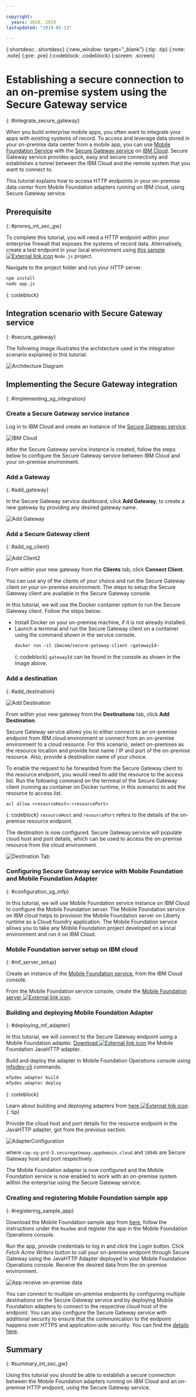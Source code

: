```yaml
---

copyright:
  years: 2018, 2019
lastupdated: "2019-02-13"

---
```


{:shortdesc: .shortdesc}
{:new_window: target="_blank"}
{:tip: .tip}
{:note: .note}
{:pre: .pre}
{:codeblock: .codeblock}
{:screen: .screen}

# Establishing a secure connection to an on-premise system using the Secure Gateway service
{: #integrate_secure_gateway}

When you build enterprise mobile apps, you often want to integrate your apps with existing systems of record. To access and leverage data stored in your on-premise data center from a mobile app, you can use [Mobile Foundation Service](https://cloud.ibm.com/catalog/services/mobile-foundation) with the [Secure Gateway service](https://cloud.ibm.com/catalog/services/secure-gateway) on [IBM Cloud](https://cloud.ibm.com/). Secure Gateway service provides quick, easy and secure connectivity and establishes a tunnel between the IBM Cloud and the remote system that you want to connect to.

This tutorial explains how to access HTTP endpoints in your on-premise data center from Mobile Foundation adapters running on IBM cloud, using Secure Gateway service.

## Prerequisite
{: #prereq_int_sec_gw}

To complete this tutorial, you will need a HTTP endpoint within your  enterprise firewall that exposes the systems of record data. Alternatively, create a test endpoint in your local environment using [this sample ![External link icon](../../icons/launch-glyph.svg "External link icon")](https://github.com/MobileFirst-Platform-Developer-Center/MFPSecureGatewayIonic/tree/master/NodeJSHTTPProject) `Node.js` project.

Navigate to the project folder and run your HTTP server.

```bash
npm install
node app.js
```
{: codeblock}

## Integration scenario with Secure Gateway service
{: #secure_gateway}

The following image illustrates the architecture used in the integration scenario explained in this tutorial.

![Architecture Diagram](images/SecureGatewayArchi.png)

## Implementing the Secure Gateway integration
{: #implementing_sg_integration}

### Create a Secure Gateway service instance
Log in to IBM Cloud and create an instance of the [Secure Gateway service](https://cloud.ibm.com/catalog/services/secure-gateway/). 

![IBM Cloud](images/SecureGatewayInst.gif)

After the Secure Gateway service instance is created, follow the steps below to configure the Secure Gateway service between IBM Cloud and your on-premise environment.

### Add a Gateway
{: #add_gateway}

In the Secure Gateway service dashboard, click **Add Gateway**, to create a new gateway by providing any desired gateway name.

![Add Gateway](images/AcmeAddGateway.gif)


### Add a Secure Gateway client
{: #add_sg_client}

![Add Client2](images/AcmeAddClient.gif)

From within your new gateway from the **Clients** tab, click **Connect Client**.

You can use any of the clients of your choice and run the Secure Gateway client on your on-premise environment. The steps to setup the Secure Gateway client are available in the Secure Gateway console.

In this tutorial, we will use the Docker container option to run the Secure Gateway client. 
Follow the steps below:
*   Install Docker on your on-premise machine, if it is not already installed.
*   Launch a terminal and run the Secure Gateway client on a container using the command shown in the service console.
    ```bash
    docker run –it ibmcom/secure-gateway-client <gatewayId>
    ```
    {: codeblock}
    `gatewayId` can be found in the console as shown in the image above.

### Add a destination
{: #add_destination}

![Add Destination](images/AcmeAddDest.gif)

From within your new gateway from the **Destinations** tab, click **Add Destination**.

Secure Gateway service allows you to either connect to an on-premise endpoint from IBM cloud environment or connect from an on-premise environment to a cloud resource. For this scenario, select on-premises as the resource location and provide host name / IP and port of the on-premise resource. Also, provide a destination name of your choice.

To enable the request to be forwarded from the Secure Gateway client to the resource endpoint, you would need to add the resource to the access list.
Run the following command on the terminal of the Secure Gateway client (running as container on Docker runtime, in this scenario) to add the resource to access list.

```
acl allow <resourceHost>:<resourcePort>
```
{: codeblock}
`resourceHost` and `resourcePort` refers to the details of the on-premise resource endpoint.

The destination is now configured. Secure Gateway service will populate cloud host and port details, which can be used to access the on-premise resource from the cloud environment.

![Destination Tab](images/AcmeCloudPopulate.gif)

### Configuring Secure Gateway service with Mobile Foundation and Mobile Foundation Adapter
{: #configuration_sg_mfp}

In this tutorial, we will use Mobile Foundation service instance on IBM Cloud to configure the Mobile Foundation server. The Mobile Foundation service on IBM cloud helps to provision the Mobile Foundation server on Liberty runtime as a Cloud foundry application. The Mobile Foundation service allows you to take any Mobile Foundation project developed on a local environment and run it on IBM Cloud.

### Mobile Foundation server setup on IBM cloud
{: #mf_server_setup}

Create an instance of the [Mobile Foundation service](https://cloud.ibm.com/catalog/services/mobile-foundation), from the IBM Cloud console.

From the Mobile Foundation service console, create the [Mobile Foundation server ![External link icon](../../icons/launch-glyph.svg "External link icon")](https://mobilefirstplatform.ibmcloud.com/tutorials/en/foundation/8.0/bluemix/using-mobile-foundation/).


### Building and deploying Mobile Foundation Adapter
{: #deploying_mf_adapter}

In this tutorial, we will connect to the Secure Gateway endpoint using a Mobile Foundation adapter. [Download ![External link icon](../../icons/launch-glyph.svg "External link icon")](https://github.com/MobileFirst-Platform-Developer-Center/Adapters/tree/release80/JavaHTTP) the Mobile Foundation JavaHTTP adapter.

Build and deploy the adapter in Mobile Foundation Operations console using [mfpdev-cli](/docs/services/mobilefoundation/using_cli.html) commands.
```bash
mfpdev adapter build 
mfpdev adapter deploy
```
{: codeblock}

Learn about building and deploying adapters from [here ![External link icon](../../icons/launch-glyph.svg "External link icon")](https://mobilefirstplatform.ibmcloud.com/tutorials/en/foundation/8.0/adapters/).
{: tip}
 
Provide the cloud host and port details for the resource endpoint in the JavaHTTP adapter, got from the previous section. 

![AdapterConfiguration ](images/AdapterConfiguration.png)

where `cap-sg-prd-5.securegateway.appdomain.cloud` and `18946` are Secure Gateway host and port respectively.
 
The Mobile Foundation adapter is now configured and the Mobile Foundation service is now enabled to work with an on-premise system within the enterprise using the Secure Gateway service.

### Creating and registering Mobile Foundation sample app
{: #registering_sample_app}

Download the Mobile Foundation sample app from [here](https://github.com/MobileFirst-Platform-Developer-Center/MFPSecureGatewayIonic/), follow the instructions under the `Readme` and register the app in the Mobile Foundation Operations console.

Run the app, provide credentials to log in and click the *Login* button. Click *Fetch Acme Writers* button to call your on-premise endpoint through Secure Gateway using the JavaHTTP Adapter deployed in your Mobile Foundation Operations console. Receive the desired data from the on-premise environment.

![App receive on-premise data](images/AcmePublishersApp.gif)

You can connect to multiple on-premise endpoints by configuring multiple destinations on the Secure Gateway service and by deploying Mobile Foundation adapters to connect to the respective cloud host of the endpoint. You can also configure the Secure Gateway service with additional security to ensure that the communication to the endpoint happens over HTTPS and application-side security. You can find the [details here](https://cloud.ibm.com/docs/services/SecureGateway/index.html).


## Summary
{: #summary_int_sec_gw}

Using this tutorial you should be able to establish a secure connection between the Mobile Foundation adapters running on IBM Cloud and an on-premise HTTP endpoint, using the Secure Gateway service.

